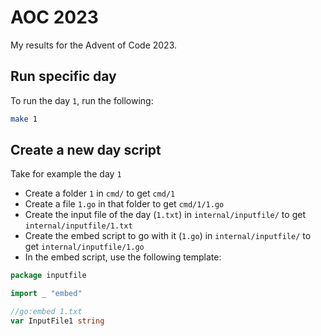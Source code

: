 # AOC 2023

My results for the Advent of Code 2023.

## Run specific day

To run the day `1`, run the following:
```sh
make 1
```

## Create a new day script

Take for example the day `1`
- Create a folder `1` in `cmd/` to get `cmd/1`
- Create a file `1.go` in that folder to get `cmd/1/1.go`
- Create the input file of the day (`1.txt`) in `internal/inputfile/` to get `internal/inputfile/1.txt`
- Create the embed script to go with it (`1.go`) in `internal/inputfile/` to get `internal/inputfile/1.go`
- In the embed script, use the following template:
```go
package inputfile

import _ "embed"

//go:embed 1.txt
var InputFile1 string
```